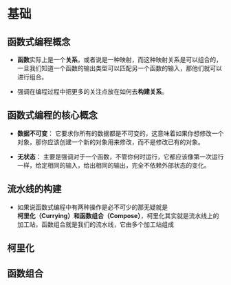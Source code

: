 # 基础

## 函数式编程概念

+ **函数**实际上是一个**关系**，或者说是一种映射，而这种映射关系是可以组合的，一旦我们知道一个函数的输出类型可以匹配另一个函数的输入，那他们就可以进行组合。

+ 强调在编程过程中把更多的关注点放在如何去**构建关系**。

## 函数式编程的核心概念

+ **数据不可变**： 它要求你所有的数据都是不可变的，这意味着如果你想修改一个对象，那你应该创建一个新的对象用来修改，而不是修改已有的对象。

+ **无状态**： 主要是强调对于一个函数，不管你何时运行，它都应该像第一次运行一样，给定相同的输入，给出相同的输出，完全不依赖外部状态的变化。

## 流水线的构建

+ 如果说函数式编程中有两种操作是必不可少的那无疑就是**柯里化（Currying）**和**函数组合（Compose）**，柯里化其实就是流水线上的加工站，函数组合就是我们的流水线，它由多个加工站组成

## 柯里化

## 函数组合
